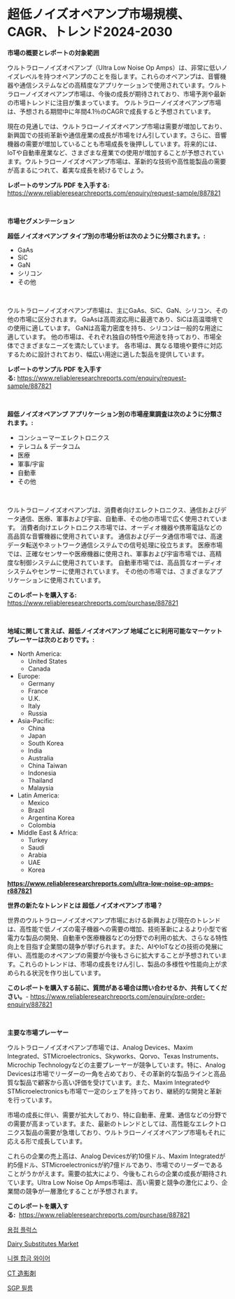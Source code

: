 <p><h1>超低ノイズオペアンプ市場規模、CAGR、トレンド2024-2030</h1></p><p><strong>市場の概要とレポートの対象範囲</strong></p>
<p><p>ウルトラローノイズオペアンプ（Ultra Low Noise Op Amps）は、非常に低いノイズレベルを持つオペアンプのことを指します。これらのオペアンプは、音響機器や通信システムなどの高精度なアプリケーションで使用されています。ウルトラローノイズオペアンプ市場は、今後の成長が期待されており、市場予測や最新の市場トレンドに注目が集まっています。 ウルトラローノイズオペアンプ市場は、予想される期間中に年間4.1％のCAGRで成長すると予想されています。</p><p>現在の見通しでは、ウルトラローノイズオペアンプ市場は需要が増加しており、新興国での技術革新や通信産業の成長が市場をけん引しています。さらに、音響機器の需要が増加していることも市場成長を後押ししています。将来的には、IoTや自動車産業など、さまざまな産業での使用が増加することが予想されています。ウルトラローノイズオペアンプ市場は、革新的な技術や高性能製品の需要が高まるにつれて、着実な成長を続けるでしょう。</p></p>
<p><strong>レポートのサンプル PDF を入手する:</strong> <a href="https://www.reliableresearchreports.com/enquiry/request-sample/887821">https://www.reliableresearchreports.com/enquiry/request-sample/887821</a></p>
<p>&nbsp;</p>
<p><strong>市場セグメンテーション</strong></p>
<p><strong>超低ノイズオペアンプ タイプ別の市場分析は次のように分類されます。:</strong></p>
<p><ul><li>GaAs</li><li>SiC</li><li>GaN</li><li>シリコン</li><li>その他</li></ul></p>
<p>&nbsp;</p>
<p><p>ウルトラローノイズオペアンプ市場は、主にGaAs、SiC、GaN、シリコン、その他の市場に区分されます。 GaAsは高周波応用に最適であり、SiCは高温環境での使用に適しています。 GaNは高電力密度を持ち、シリコンは一般的な用途に適しています。 他の市場は、それぞれ独自の特性や用途を持っており、市場全体でさまざまなニーズを満たしています。 各市場は、異なる環境や要件に対応するために設計されており、幅広い用途に適した製品を提供しています。</p></p>
<p><strong>レポートのサンプル PDF を入手する:</strong>&nbsp;<a href="https://www.reliableresearchreports.com/enquiry/request-sample/887821">https://www.reliableresearchreports.com/enquiry/request-sample/887821</a></p>
<p>&nbsp;</p>
<p><strong> 超低ノイズオペアンプ アプリケーション別の市場産業調査は次のように分類されます。:</strong></p>
<p><ul><li>コンシューマーエレクトロニクス</li><li>テレコム & データコム</li><li>医療</li><li>軍事/宇宙</li><li>自動車</li><li>その他</li></ul></p>
<p>&nbsp;</p>
<p><p>ウルトラローノイズオペアンプは、消費者向けエレクトロニクス、通信およびデータ通信、医療、軍事および宇宙、自動車、その他の市場で広く使用されています。 消費者向けエレクトロニクス市場では、オーディオ機器や携帯電話などの高品質な音響機器に使用されています。 通信およびデータ通信市場では、高速データ転送やネットワーク通信システムでの信号処理に役立ちます。 医療市場では、正確なセンサーや医療機器に使用され、軍事および宇宙市場では、高精度な制御システムに使用されています。 自動車市場では、高品質なオーディオシステムやセンサーに使用されています。 その他の市場では、さまざまなアプリケーションに使用されています。</p></p>
<p><strong>このレポートを購入する:</strong>&nbsp; <a href="https://www.reliableresearchreports.com/purchase/887821">https://www.reliableresearchreports.com/purchase/887821</a></p>
<p>&nbsp;</p>
<p><strong>地域に関して言えば、超低ノイズオペアンプ 地域ごとに利用可能なマーケットプレーヤーは次のとおりです。:</strong></p>
<p><ul>
    <li>
        North America:
        <ul>
            <li>United States</li>
            <li>Canada</li>
        </ul>
    </li>
    <li>
        Europe:
        <ul>
            <li>Germany</li>
            <li>France</li>
            <li>U.K.</li>
            <li>Italy</li>
            <li>Russia</li>
        </ul>
    </li>
    <li>
        Asia-Pacific:
        <ul>
            <li>China</li>
            <li>Japan</li>
            <li>South Korea</li>
            <li>India</li>
            <li>Australia</li>
            <li>China Taiwan</li>
            <li>Indonesia</li>
            <li>Thailand</li>
            <li>Malaysia</li>
        </ul>
    </li>
    <li>
        Latin America:
        <ul>
            <li>Mexico</li>
            <li>Brazil</li>
            <li>Argentina Korea</li>
            <li>Colombia</li>
        </ul>
    </li>
    <li>
        Middle East & Africa:
        <ul>
            <li>Turkey</li>
            <li>Saudi</li>
            <li>Arabia</li>
            <li>UAE</li>
            <li>Korea</li>
        </ul>
    </li>
    </ul></p>
<p><strong><a href="https://www.reliableresearchreports.com/ultra-low-noise-op-amps-r887821">https://www.reliableresearchreports.com/ultra-low-noise-op-amps-r887821</a></strong>&nbsp;</p>
<p><strong>世界の新たなトレンドとは 超低ノイズオペアンプ 市場？</strong></p>
<p><p>世界のウルトラローノイズオペアンプ市場における新興および現在のトレンドは、高性能で低ノイズの電子機器への需要の増加、技術革新によるより小型で省電力な製品の開発、自動車や医療機器などの分野での利用の拡大、さらなる特性向上を目指す企業間の競争が挙げられます。また、AIやIoTなどの技術の発展に伴い、高性能のオペアンプの需要が今後もさらに拡大することが予想されています。これらのトレンドは、市場の成長をけん引し、製品の多様性や性能向上が求められる状況を作り出しています。</p></p>
<p><strong>このレポートを購入する前に、質問がある場合は問い合わせるか、共有してください。</strong>- <a href="https://www.reliableresearchreports.com/enquiry/pre-order-enquiry/887821">https://www.reliableresearchreports.com/enquiry/pre-order-enquiry/887821</a></p>
<p>&nbsp;</p>
<p><strong>主要な市場プレーヤー</strong></p>
<p><p>ウルトラローノイズオペアンプ市場では、Analog Devices、Maxim Integrated、STMicroelectronics、Skyworks、Qorvo、Texas Instruments、Microchip Technologyなどの主要プレーヤーが競争しています。特に、Analog Devicesは市場でリーダーの一角を占めており、その革新的な製品ラインと高品質な製品で顧客から高い評価を受けています。また、Maxim IntegratedやSTMicroelectronicsも市場で一定のシェアを持っており、継続的な開発と革新を行っています。</p><p>市場の成長に伴い、需要が拡大しており、特に自動車、産業、通信などの分野での需要が高まっています。また、最新のトレンドとしては、高性能なエレクトロニクス製品の需要が急増しており、ウルトラローノイズオペアンプ市場もそれに応える形で成長しています。</p><p>これらの企業の売上高は、Analog Devicesが約10億ドル、Maxim Integratedが約5億ドル、STMicroelectronicsが約7億ドルであり、市場でのリーダーであることがうかがえます。需要の拡大により、今後もこれらの企業の成長が期待されています。Ultra Low Noise Op Amps市場は、高い需要と競争の激化により、企業間の競争が一層激化することが予想されます。</p></p>
<p><strong>このレポートを購入する:</strong>&nbsp;&nbsp;<a href="https://www.reliableresearchreports.com/purchase/887821">https://www.reliableresearchreports.com/purchase/887821</a></p>
<p><p><a href="https://medium.com/@lowellleke20231/%EC%9A%A9%EC%A0%91-%ED%94%8C%EB%9F%AD%EC%8A%A4-%EC%8B%9C%EC%9E%A5-2031%EB%85%84%EA%B9%8C%EC%A7%80%EC%9D%98-%EB%8F%99%ED%96%A5-%EC%98%88%EC%B8%A1-%EB%B0%8F-%EA%B2%BD%EC%9F%81-%EB%B6%84%EC%84%9D-db968fa43329">용접 플럭스</a></p><p><a href="https://github.com/Airanohannonzb68e5pb53oc1/Market-Research-Report-List-1/blob/main/dairy-substitutes-market.md">Dairy Substitutes Market</a></p><p><a href="https://github.com/JeromeRtyau89966/Market-Research-Report-List-1/blob/main/146427117582.md">니켈 합금 와이어</a></p><p><a href="https://github.com/AriMuller2009/Market-Research-Report-List-1/blob/main/459501418823.md">CT 造影剤</a></p><p><a href="https://medium.com/@costelcaramitru2022/sgp-%EC%98%81%ED%99%94-%EC%8B%9C%EC%9E%A5-%EA%B2%BD%EC%9F%81-%EB%B6%84%EC%84%9D-%EC%8B%9C%EC%9E%A5-%EB%8F%99%ED%96%A5-%EB%B0%8F-2031%EB%85%84%EA%B9%8C%EC%A7%80%EC%9D%98-%EC%98%88%EC%B8%A1-cff95a0bfdd7">SGP 필름</a></p></p>
